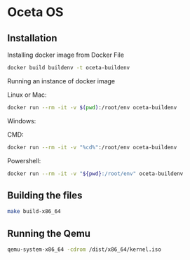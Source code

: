 # Oceta OS

## Installation

Installing docker image from Docker File

```bash
docker build buildenv -t oceta-buildenv
```

Running an instance of docker image

Linux or Mac:

```bash
docker run --rm -it -v $(pwd):/root/env oceta-buildenv
```

Windows:

CMD:

```bash
docker run --rm -it -v "%cd%":/root/env oceta-buildenv
```
Powershell:

```bash
docker run --rm -it -v "${pwd}:/root/env" oceta-buildenv
```

## Building the files

```bash
make build-x86_64
```

## Running the Qemu

```bash
qemu-system-x86_64 -cdrom /dist/x86_64/kernel.iso
```

